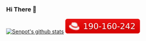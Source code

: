 ### Hi There 👋

[![Senpot's github stats](https://github-readme-stats.vercel.app/api?username=senpot&hide=stars)](https://github.com/anuraghazra/github-readme-stats)
[![Red Hat Certification](./images/redhat_icon.svg)](https://rhtapps.redhat.com/certifications/badge/verify/2IUYRNIUELMAFFRAOINQVECN6MAEQU3CUPSQX2KSDXT6RW46LQ3T4V2LT2DQFPHMZNIKSLKTIWLQQ4U5NQYTCNA62RUWOCM34WWBUYQ=)
<!--
**senpot/senpot** is a ✨ _special_ ✨ repository because its `README.md` (this file) appears on your GitHub profile.

Here are some ideas to get you started:

- 🔭 I’m currently working on ...
- 🌱 I’m currently learning ...
- 👯 I’m looking to collaborate on ...
- 🤔 I’m looking for help with ...
- 💬 Ask me about ...
- 📫 How to reach me: ...
- 😄 Pronouns: ...
- ⚡ Fun fact: ...
-->
